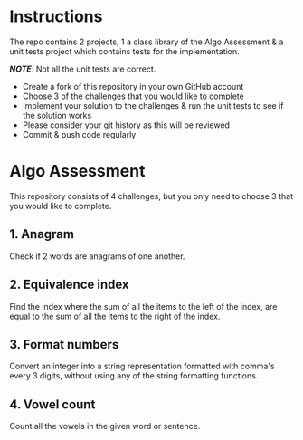 # Instructions
The repo contains 2 projects, 1 a class library of the Algo Assessment & a unit tests project which contains
tests for the implementation. 

*__NOTE__*: Not all the unit tests are correct.

* Create a fork of this repository in your own GitHub account
* Choose 3 of the challenges that you would like to complete
* Implement your solution to the challenges & run the unit tests to see if the solution works
* Please consider your git history as this will be reviewed
* Commit & push code regularly

# Algo Assessment
This repository consists of 4 challenges, but you only need to choose 3 that you would like to complete.

## 1. Anagram
Check if 2 words are anagrams of one another.

## 2. Equivalence index
Find the index where the sum of all the items to the left of the index, are equal to the sum of all the items to the right of the index.

## 3. Format numbers
Convert an integer into a string representation formatted with comma's every 3 digits, without using
any of the string formatting functions.

## 4. Vowel count
Count all the vowels in the given word or sentence.


